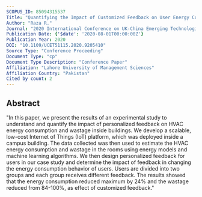 ```yaml
---
SCOPUS_ID: 85094315537
Title: "Quantifying the Impact of Customized Feedback on User Energy Consumption Behavior with Low-cost IoT Setup"
Author: "Raza R."
Journal: "2020 International Conference on UK-China Emerging Technologies, UCET 2020"
Publication Date: {'$date': '2020-08-01T00:00:00Z'}
Publication Year: 2020
DOI: "10.1109/UCET51115.2020.9205410"
Source Type: "Conference Proceeding"
Document Type: "cp"
Document Type Description: "Conference Paper"
Affiliation: "Lahore University of Management Sciences"
Affiliation Country: "Pakistan"
Cited by count: 2
---
```


## Abstract
"In this paper, we present the results of an experimental study to understand and quantify the impact of personalized feedback on HVAC energy consumption and wastage inside buildings. We develop a scalable, low-cost Internet of Things (IoT) platform, which was deployed inside a campus building. The data collected was then used to estimate the HVAC energy consumption and wastage in the rooms using energy models and machine learning algorithms. We then design personalized feedback for users in our case study and determine the impact of feedback in changing the energy consumption behavior of users. Users are divided into two groups and each group receives different feedback. The results showed that the energy consumption reduced maximum by 24% and the wastage reduced from 84-100%, as effect of customized feedback."
